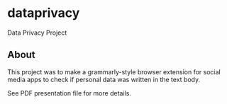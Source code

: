 # dataprivacy
Data Privacy Project

## About
This project was to make a  grammarly-style browser extension for social media apps to check if personal data was written in the text body.

See PDF presentation file for more details.
